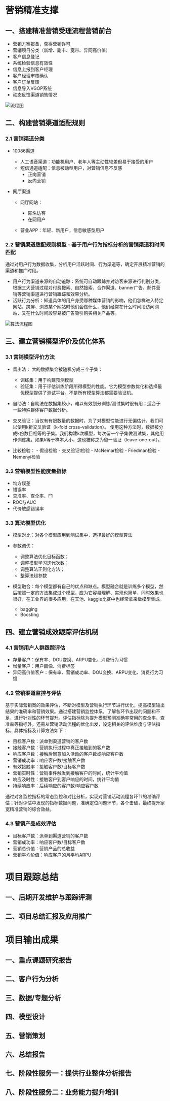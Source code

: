 # 营销精准支撑

## 一、搭建精准营销受理流程营销前台
 * 营销方案报备，获得营销许可
 * 营销项目分类（新增、副卡、宽带、异网高价值）
 * 客户信息登记
 * 系统检验信息有效性
 * 信息上报到客户经理
 * 客户经理审核确认
 * 客户订单反馈
 * 信息导入VGOP系统
 * 动态反馈渠道销售情况
 
 ![流程图](image)

  ## 二、构建营销渠道适配规则

 ### 2.1 营销渠道分类
  * 10086渠道
    - 人工语音渠道：功能机用户、老年人等主动性较差但易于接受的用户
    - 短信通道适配：信息被动型用户，对营销信息不反感
      * 正向营销
      * 反向营销

  * 网厅渠道
    - 网厅网站：
      * 匿名访客
      * 在网用户
      
    - 营业APP：年轻、新用户，信息敏感型用户
    
  ### 2.2 营销渠道适配规则模型 - 基于用户行为指标分析的营销渠道和时间匹配
   
   通过对用户行为数据收集，分析用户活跃时间、行为渠道等，确定开展精准营销的渠道和推广时段。
  - 用户行为渠道来源的自动追踪：系统可自动跟踪并对访客来源进行判别分类，根据三大营销过程对付费搜索、自然搜索、合作渠道、banner广告、邮件营销等营销渠道进行营销跟踪和效果分析。
  - 活跃行为分析：知道具体的用户身受哪种媒体营销的影响，他们怎样进入特定网站，跨屏、浏览某个网站时他们会做什么，他们经常在什么时间段访问网站，又在什么时间段容易被广告吸引购买相关产品等。

   ![算法流程图](figure_01.png)

   
## 三、建立营销模型评价及优化体系
### 3.1 营销模型评价方法
  * 留出法：
  大的数据集会被随机分成三个子集：
    - 训练集：用于构建预测模型
    - 验证集：用于评估训练阶段所得模型的性能。它为模型参数优化和选择最优模型提供了测试平台。不是所有模型算法都需要验证机。
    
   * 自助法：自助法在数据集较小，难以有效划分训练/测试集时很有用；适合于一些特殊群体客户数据分析。
   
   * 交叉验证：当仅有有限数量的数据时，为了对模型性能进行无偏估计，我们可以使用k折交叉验证（k-fold cross-validation）。 使用这种方法时，数据被分成k份数目相等的子集。我们构建k次模型，每次留一个子集做测试集，其他用作训练集。如果k等于样本大小，这也被称之为留一验证（leave-one-out）。
   
   * 比较检验：
    - 假设检验
    - 交叉验证t检验
    - McNemar检验
    - Friedman检验
    - Nemenyi检验
    
### 3.2 营销模型性能度量指标
 - 均方误差
 - 错误率
 - 查准率、查全率、F1
 - ROC与AUC
 - 代价敏感错误率
    
### 3.3 算法模型优化
 - 模型对比：对各个模型应用到测试集中，选择最好的模型算法
 - 参数调优：
   * 调整算法优化目标函数；
   * 调整模型学习迭代次数；
   * 调整算法正则化方法；
   * 整算法超参数
   
 - 模型融合：每个模型都有自己的优点和缺点。模型融合就是训练多个模型，然后按照一定的方法集成过个模型，应为它容易理解、实现也简单，同时效果也很好，在工业界的很多应用，在天池、kaggle比赛中也经常拿来做模型集成。
   * bagging
   * Boosting

## 四、建立营销成效跟踪评估机制
### 4.1 营销用户人群跟踪评估
 - 存量客户：保有率、DOU变换、ARPU变化、消费行为习惯
 - 增量客户：用户画像、消费标签
 - 异网高价值客户：保有率、营销成功率、DOU变换、ARPU变化、消费行为习惯
 
### 4.2 营销渠道监控与评估
  基于实际营销案的效果评估，不断对模型及营销执行环节进行优化，提高模型输出结果的准确率和营销效果。通过搭建营销监控体系，了解各环节出现的问题和不足，进行针对性的环节提升。评估指标除为提升模型预测准确率常用的查全率、查准率等指标外，还需从营销活动流程的优化出发，设定相关的评估维度与评估指标，具体指标及计算方法如下：
 - 目标客户数：派单到渠道营销的客户数
 - 接触客户数：营销执行过程中真正接触到的客户数
 - 响应客户数：接触后同意加入活动的客户数或响应客户数
 - 营销成功率：响应客户数/接触客户数
 - 有效接触率：接触客户数/目标客户数
 - 营销实时性：营销事件触发到接触客户的时间，统计平均值
 - 响应及时性：接触客户到客户响应的时间，统计平均值
 - 持续响应率：后续响应的客户数/响应客户数

 通过对各监控指标的常态监控和对比分析，实现对营销活动流程各环节的准确评估；针对评估中发现的指标数据问题，准确定位问题环节，各个击破，最终提升家宽精准营销的综合效益。
 
  ### 4.3 营销产品成效评估
   - 目标客户数：派单到渠道营销的客户数
   - 营销成功率：响应客户数/目标客户数
   - 营销总价值：营销产品的总收益
   - 营销平均价值：响应客户的月平均ARPU
   

# 项目跟踪总结
## 一、后期开发维护与跟踪评测

## 二、项目总结汇报及应用推广

# 项目输出成果
## 一、重点课题研究报告
## 二、客户行为分析
## 三、数据/专题分析
## 四、模型设计
## 五、营销策划
## 六、总结报告
## 七、阶段性服务一：提供行业整体分析报告
## 八、阶段性服务二：业务能力提升培训

